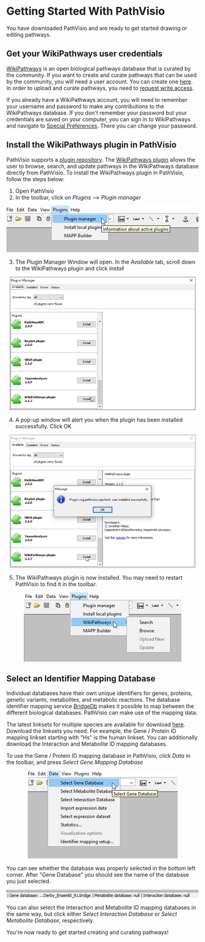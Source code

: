 # Getting Started With PathVisio
You have downloaded PathVisio and are ready to get started drawing or editing pathways. 

## Get your WikiPathways user credentials
[WikiPathways](https://www.wikipathways.org/index.php/WikiPathways) is an open biological pathways database that is curated by the community. If you want to create and curate pathways that can be used by the community, you will need a user account. You can create one [here](https://www.wikipathways.org/index.php/Special:UserLogin). In order to upload and curate pathways, you need to [request write access](https://www.wikipathways.org/index.php/Contact_Us).

If you already have a WikiPathways account, you will need to remember your username and password to make any contributions to the WikiPathways database. If you don't remember your password but your credentials are saved on your computer, you can sign in to WikiPathways and navigate to [Special Preferences](https://www.wikipathways.org/index.php/Special:Preferences). There you can change your password. 

## Install the WikiPathways plugin in PathVisio
PathVisio supports a [plugin repository](https://pathvisio.github.io/plugins/plugin-repo). The [WikiPathways plugin](https://pathvisio.github.io/plugins/wikipathways.html) allows the user to browse, search, and update pathways in the WIkiPathways database directly from PathVisio. To install the WikiPathways plugin in PathVisio, follow the steps below:

1. Open PathVisio
2. In the toolbar, click on *Plugins* --> *Plugin manager*

<p align="center">
  <img width="506" height="121" src="../images/Install_plugin.png">
</p>

3. The Plugin Manager Window will open. In the *Available* tab, scroll down to the WikiPathways plugin and click *Install*

<p align="center">
  <img width="487" height="349" src="../images/Plug-in_manager.png">
</p>

4. A pop-up window will alert you when the plugin has been installed successfully. Click OK

<p align="center">
  <img width="487" height="349" src="../images/Plugin_success.png">
</p>

5. The WikiPathways plugin is now installed. You may need to restart PathVisio to find it in the toolbar.

<p align="center">
  <img width="413" height="181" src="../images/Plugins-WikiPathways.png">
</p>


## Select an Identifier Mapping Database
Individual databases have their own unique identifiers for genes, proteins, genetic variants, metabolites, and metabolic reactions. The database identifier mapping service [BridgeDb](https://bridgedb.github.io/) makes it possible to map between the different biological databases. PathVisio can make use of the mapping data. 

The latest linksets for multiple species are available for download [here](https://bridgedb.github.io/data/gene_database/). Download the linksets you need. For example, the Gene / Protein ID mapping linkset starting with "Hs" is the human linkset. You can additionally download the Interaction and Metabolite ID mapping databases.

To use the Gene / Protein ID mapping database in PathVisio, click *Data* in the toolbar, and press *Select Gene Mapping Database*

<p align="center">
  <img width="393" height="230" src="../images/Select_gene_database.png">
</p>

You can see whether the database was properly selected in the bottom left corner. After "Gene Database" you should see the name of the database you just selected.

<p align="center">
  <img width="516" height="21" src="../images/Gene_database.png">
</p>

You can also select the Interaction and Metabolite ID mapping databases in the same way, but click either *Select Interaction Database* or *Select Metabolite Database*, respectively.

You're now ready to get started creating and curating pathways!


